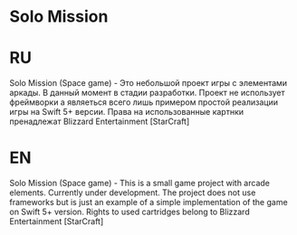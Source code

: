 # Solo Mission
# RU
Solo Mission (Space game) - Это небольшой проект игры с элементами аркады. В данный момент в стадии разработки. Проект не использует фреймворки а являеться всего лишь примером простой реализации игры на Swift 5+ версии.
Права на использованные картнки пренадлежат Blizzard Entertainment [StarCraft]
# EN
Solo Mission (Space game) - This is a small game project with arcade elements. Currently under development. The project does not use frameworks but is just an example of a simple implementation of the game on Swift 5+ version.
Rights to used cartridges belong to Blizzard Entertainment [StarCraft]
